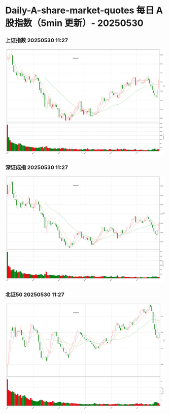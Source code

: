 
# Daily-A-share-market-quotes 每日 A 股指数（5min 更新）- 20250530

### 上证指数 20250530 11:27
![](./fig/2025/5/20250530-sh000001.png)

### 深证成指 20250530 11:27
![](./fig/2025/5/20250530-sz399001.png)

### 北证50 20250530 11:27
![](./fig/2025/5/20250530-bj899050.png)
